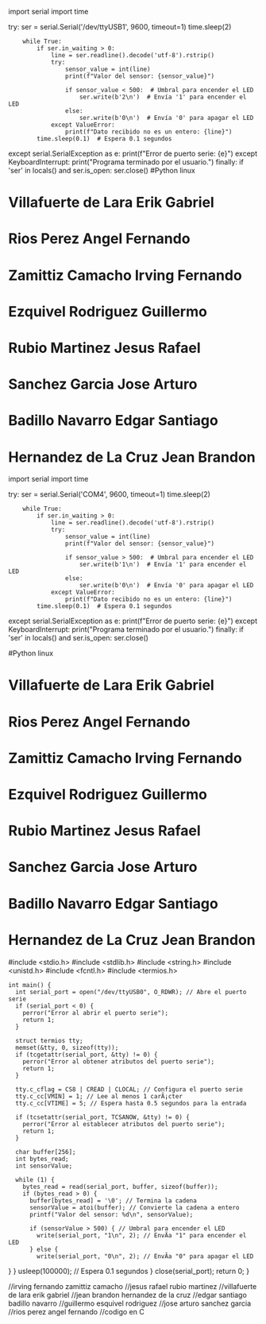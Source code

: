 import serial 
import time 
 
try: 
        ser = serial.Serial('/dev/ttyUSB1', 9600, timeout=1)
        time.sleep(2)
 
        while True: 
            if ser.in_waiting > 0: 
                line = ser.readline().decode('utf-8').rstrip() 
                try: 
                    sensor_value = int(line) 
                    print(f"Valor del sensor: {sensor_value}") 
 
                    if sensor_value < 500:  # Umbral para encender el LED 
                        ser.write(b'2\n')  # Envía '1' para encender el LED 
                    else: 
                        ser.write(b'0\n')  # Envía '0' para apagar el LED 
                except ValueError: 
                    print(f"Dato recibido no es un entero: {line}") 
            time.sleep(0.1)  # Espera 0.1 segundos 
 
except serial.SerialException as e: 
        print(f"Error de puerto serie: {e}") 
except KeyboardInterrupt: 
        print("Programa terminado por el usuario.") 
finally: 
        if 'ser' in locals() and ser.is_open: 
            ser.close() 
#Python linux
# Villafuerte de Lara Erik Gabriel
# Rios Perez Angel Fernando
# Zamittiz Camacho Irving Fernando
# Ezquivel Rodriguez Guillermo
# Rubio Martinez Jesus Rafael
# Sanchez Garcia Jose Arturo
# Badillo Navarro Edgar Santiago
# Hernandez de La Cruz Jean Brandon


import serial 
import time 
 
try: 
        ser = serial.Serial('COM4', 9600, timeout=1)
        time.sleep(2)
 
        while True: 
            if ser.in_waiting > 0: 
                line = ser.readline().decode('utf-8').rstrip() 
                try: 
                    sensor_value = int(line) 
                    print(f"Valor del sensor: {sensor_value}") 
 
                    if sensor_value > 500:  # Umbral para encender el LED 
                        ser.write(b'1\n')  # Envía '1' para encender el LED 
                    else: 
                        ser.write(b'0\n')  # Envía '0' para apagar el LED 
                except ValueError: 
                    print(f"Dato recibido no es un entero: {line}") 
            time.sleep(0.1)  # Espera 0.1 segundos 
 
except serial.SerialException as e: 
        print(f"Error de puerto serie: {e}") 
except KeyboardInterrupt: 
        print("Programa terminado por el usuario.") 
finally: 
        if 'ser' in locals() and ser.is_open: 
            ser.close() 
        
#Python linux
# Villafuerte de Lara Erik Gabriel
# Rios Perez Angel Fernando
# Zamittiz Camacho Irving Fernando
# Ezquivel Rodriguez Guillermo
# Rubio Martinez Jesus Rafael
# Sanchez Garcia Jose Arturo
# Badillo Navarro Edgar Santiago
# Hernandez de La Cruz Jean Brandon

#include <stdio.h> 
    #include <stdlib.h> 
    #include <string.h> 
    #include <unistd.h> 
    #include <fcntl.h> 
    #include <termios.h> 
 
    int main() { 
      int serial_port = open("/dev/ttyUSB0", O_RDWR); // Abre el puerto serie 
      if (serial_port < 0) { 
        perror("Error al abrir el puerto serie"); 
        return 1; 
      } 
 
      struct termios tty; 
      memset(&tty, 0, sizeof(tty)); 
      if (tcgetattr(serial_port, &tty) != 0) { 
        perror("Error al obtener atributos del puerto serie"); 
        return 1; 
      } 
 
      tty.c_cflag = CS8 | CREAD | CLOCAL; // Configura el puerto serie 
      tty.c_cc[VMIN] = 1; // Lee al menos 1 carÃ¡cter 
      tty.c_cc[VTIME] = 5; // Espera hasta 0.5 segundos para la entrada 
 
      if (tcsetattr(serial_port, TCSANOW, &tty) != 0) { 
        perror("Error al establecer atributos del puerto serie"); 
        return 1; 
      } 
 
      char buffer[256]; 
      int bytes_read; 
      int sensorValue; 
 
      while (1) { 
        bytes_read = read(serial_port, buffer, sizeof(buffer)); 
        if (bytes_read > 0) { 
          buffer[bytes_read] = '\0'; // Termina la cadena 
          sensorValue = atoi(buffer); // Convierte la cadena a entero 
          printf("Valor del sensor: %d\n", sensorValue); 
 
          if (sensorValue > 500) { // Umbral para encender el LED 
            write(serial_port, "1\n", 2); // EnvÃ­a "1" para encender el LED 
          } else { 
            write(serial_port, "0\n", 2); // EnvÃ­a "0" para apagar el LED 
} 
} 
usleep(100000); // Espera 0.1 segundos 
} 
close(serial_port); 
return 0; 
}

//irving fernando zamittiz camacho
//jesus rafael rubio martinez
//villafuerte de lara erik gabriel
//jean brandon hernandez de la cruz
//edgar santiago badillo navarro
//guillermo esquivel rodriguez
//jose arturo sanchez garcia
//rios perez angel fernando
//codigo en C


